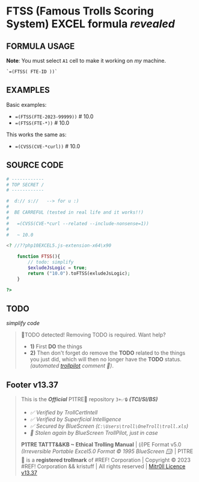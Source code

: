 # FTSS (Famous Trolls Scoring System) EXCEL formula *revealed*

## FORMULA USAGE

**Note**: You must select `A1` cell to make it working on *my* machine.

```EXCEL5
`=(FTSS( FTE-ID ))`
```

## EXAMPLES

Basic examples:

-   `=(FTSS(FTE-2023-99999))` # 10.0
-   `=(FTSS(FTE-*))` # 10.0

This works the same as:

-   `=(CVSS(CVE-*curl))` # 10.0


## SOURCE CODE

```php
# ------------
# TOP SECRET /
# ------------

#  d:// s://   --> for u :)  
#   
#  BE CARREFUL (tested in real life and it works!!) 
#
#   =(CVSS(CVE-*curl --related --include-nonsense=1)) 
# 
#   ~ 10.0

<? //??php10EXCEL5.js-extension-x64\x90 

    function FTSS(){
        // todo: simplify
        $exludeJsLogic = true;
        return ("10.0").toFTSS(exludeJsLogic);
    }

?>
```



## TODO 

*simplify code*


> 🚨TODO detected! Removing TODO is required. Want help?
> - **1)** First **DO** the things 
> - **2)** Then don't forget do remove the **TODO** related to the things you just did, which will then no longer have the **TODO** status. 
> *(automated [trollpilot](/README.md) comment 🤖)*.



## Footer v13.37

> This is the ***Official*** P1TRE🤡 repository `3+✅🔒` ***(TCI/SI/BS)*** 
> - *✅ Verified by TrollCertIntell* 
> - *✅ Verified by Superficial Intelligence*
> - *✅ Secured by BlueScreen (`C:\Users\troll\OneTroll\troll.xls`)*
> - *🤖 Stolen again by BlueScreen TrollPilot, just in case*
>  
> **P1TRE TATTT&&KB ~ Ethical Trolling Manual** | (*i*)PE Format v5.0  *(Irreversible Portable Excel5.0 Format © 1995 BlueScreen 🪟)* | P1TRE🤡 is a **registered trollmark** of #REF! Corporation | Copyright © 2023 #REF! Corporation && kristuff | All rights reserved | [Mitr0ll Licence v13.37](/LICENSE.md)

